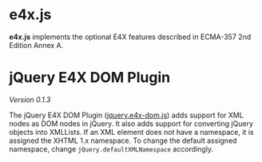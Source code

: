 e4x.js
======

**e4x.js** implements the optional E4X features described in ECMA-357 2nd Edition Annex A.


jQuery E4X DOM Plugin
=====================

*Version 0.1.3*

The jQuery E4X DOM Plugin ([jquery.e4x-dom.js][1]) adds support for XML nodes as DOM
nodes in jQuery. It also adds support for converting jQuery objects into XMLLists.
If an XML element does not have a namespace, it is assigned the XHTML 1.x namespace.
To change the default assigned namespace, change `jQuery.defaultXMLNamespace` accordingly.


 [1]: http://github.com/eligrey/e4x.js/blob/master/jquery-plugin/jquery.e4x-dom.js
